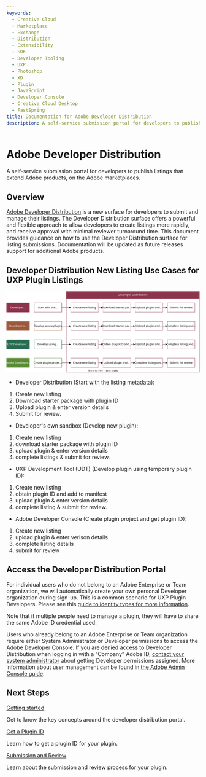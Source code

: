 ```yaml
---
keywords:
  - Creative Cloud
  - Marketplace
  - Exchange
  - Distribution
  - Extensibility
  - SDK
  - Developer Tooling
  - UXP
  - Photoshop
  - XD
  - Plugin
  - JavaScript
  - Developer Console
  - Creative Cloud Desktop
  - FastSpring
title: Documentation for Adobe Developer Distribution
description: A self-service submission portal for developers to publish listings that extend Adobe products, on the Adobe marketplaces.​
---
```


<HeroSimple slots="heading, text" background="rgb(141, 52, 78)"/>

# Adobe Developer Distribution

A self-service submission portal for developers to publish listings that extend Adobe products, on the Adobe marketplaces.​

## Overview

[Adobe Developer Distribution](https://developer.adobe.com/distribute/home) is a new surface for developers to submit and manage their listings. The Developer Distribution surface offers a powerful and flexible approach to allow developers to create listings more rapidly, and receive approval with minimal reviewer turnaround time. This document provides guidance on how to use the Developer Distribution surface for listing submissions. Documentation will be updated as future releases support for additional Adobe products.​

## Developer Distribution New Listing Use Cases for UXP Plugin Listings​

![Diagram outlining the Use Cases of Developer Distribution for UXP plugin listings. Text description in collapsible element below.](../images/use-cases.drawio.svg)

<DetailsBlock slots="list" repeat="20" summary = "Text Description of Diagram" subText="Diagram listing common use cases:"/>

- Developer Distribution (Start with the listing metadata):
1. Create new listing
2. Download starter package with plugin ID
3. Upload plugin & enter version details
4. Submit for review.
- Developer's own sandbox (Develop new plugin):
1. Create new listing
2. download starter package with plugin ID
3. upload plugin & enter version details
4. complete listings & submit for review.
- UXP Development Tool (UDT) (Develop plugin using temporary plugin ID):
1. Create new listing
2. obtain plugin ID and add to manifest
3. upload plugin & enter version details
4. complete listing & submit for review.
- Adobe Developer Console (Create plugin project and get plugin ID):
1. Create new listing
2. upload plugin & enter verison details
3. complete listing details
4. submit for review

## Access the Developer Distribution Portal

For individual users who do not belong to an Adobe Enterprise or Team organization, we will automatically create your own personal Developer organization during sign-up. This is a common scenario for UXP Plugin Developers. Please see this [guide to identity types for more information](https://helpx.adobe.com/enterprise/using/identity.html).

Note that if multiple people need to manage a plugin, they will have to share the same Adobe ID credential used.

Users who already belong to an Adobe Enterprise or Team organization require either System Administrator or Developer permissions to access the Adobe Developer Console. If you are denied access to Developer Distribution when logging in with a “Company” Adobe ID, [contact your system administrator](https://helpx.adobe.com/enterprise/kb/contact-administrator.html) about getting Developer permissions assigned. More information about user management can be found in [the Adobe Admin Console guide](https://helpx.adobe.com/enterprise/using/setup-enterprise-id.html).

<DiscoverBlock slots="heading, link, text"/>

## Next Steps

[Getting started](./getting-started.md)

Get to know the key concepts around the developer distribution portal.

<DiscoverBlock slots="link, text"/>

[Get a Plugin ID](./plugin-id.md)

Learn how to get a plugin ID for your plugin.

<DiscoverBlock slots="link, text"/>

[Submission and Review](./submission/overview.md)

Learn about the submission and review process for your plugin.

